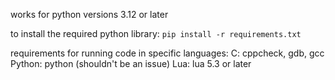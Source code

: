 works for python versions 3.12 or later

to install the required python library:
`pip install -r requirements.txt`

requirements for running code in specific languages:
C: cppcheck, gdb, gcc
Python: python (shouldn't be an issue)
Lua: lua 5.3 or later